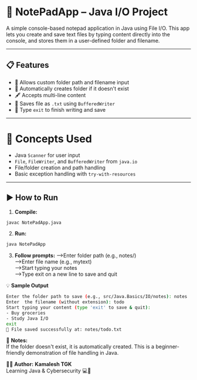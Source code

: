 # 📝 NotePadApp – Java I/O Project

A simple console-based notepad application in Java using File I/O. This app lets you create and save text files by typing content directly into the console, and stores them in a user-defined folder and filename.

---

 ## 📋 Features

- 📂 Allows custom folder path and filename input
- 🧠 Automatically creates folder if it doesn't exist
- 🖋️ Accepts multi-line content
- 💾 Saves file as `.txt` using `BufferedWriter`
- 🛑 Type `exit` to finish writing and save

---

 # 🧠 Concepts Used

- Java `Scanner` for user input
- `File`, `FileWriter`, and `BufferedWriter` from `java.io`
- File/folder creation and path handling
- Basic exception handling with `try-with-resources`

---

 ## **▶️ How to Run**

1. **Compile:**
```bash
javac NotePadApp.java
```

2. **Run:**
```bash
java NotePadApp
```

3. **Follow prompts:**
-->Enter folder path (e.g., notes/)<br>
-->Enter file name (e.g., mytext)<br>
-->Start typing your notes<br>
-->Type exit on a new line to save and quit<br>

💡 **Sample Output**
```bash
Enter the folder path to save (e.g., src/Java.Basics/IO/notes): notes
Enter  the filename (without extension): todo
Start typing your content (type 'exit' to save & quit):
- Buy groceries
- Study Java I/O
exit
📝 File saved successfully at: notes/todo.txt
```

🚧 **Notes:** <br>
If the folder doesn't exist, it is automatically created.
This is a beginner-friendly demonstration of file handling in Java.

👨‍💻 **Author:**
**Kamalesh TGK**<br>
Learning Java & Cybersecurity 💻🔐
